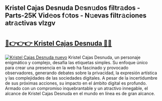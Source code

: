 ## Kristel Cajas Desnuda D𝚎sn𝚞dos filtr𝚊dos - Parts-25K Vid𝚎os f𝚘tos - N𝚞evas filtr𝚊ciones atr𝚊ctivas vIzgv

# <h2><a href="http://mb4bf8.tromn.icu/?c=Kristel+Cajas+Desnuda">🔗👉👉👉 Kristel Cajas Desnuda 🔗🔗</a></h2>

[![Kristel Cajas Desnuda nuevo](https://i.imgur.com/pEAQMta.gif)](http://mb4bf8.tromn.icu/?c=Kristel+Cajas+Desnuda)
Kristel Cajas Desnuda, un personaje enigmático y complejo, desafía las etiquetas simples. Su enfoque único para crear una presencia en la web ha fascinado y provocado observadores, generando debates sobre la privacidad, la expresión artística y las complejidades de las sociedades digitales. A pesar de la incertidumbre de sus próximas acciones, su impacto en el ámbito digital es profundo. Armado con un compromiso inquebrantable y un atractivo innegable, el alcance de Kristel Cajas Desnuda en el mundo en línea es de gran alcance.
